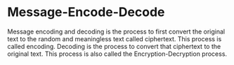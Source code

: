 # Message-Encode-Decode
Message encoding and decoding is the process to first convert the original text to the random and meaningless text called ciphertext.
This process is called encoding. Decoding is the process to convert that ciphertext to the original text. 
This process is also called the Encryption-Decryption process.

